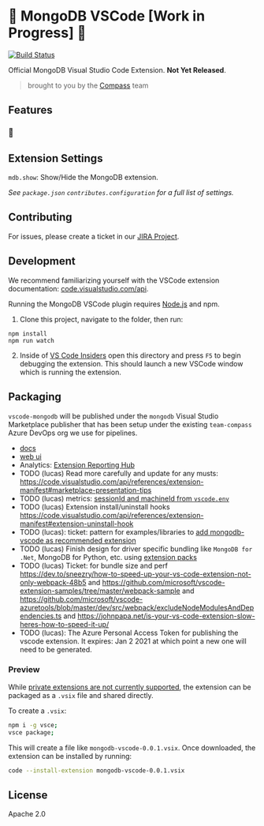 # :construction: MongoDB VSCode [Work in Progress] :construction:

[![Build Status](https://dev.azure.com/team-compass/team-compass/_apis/build/status/mongodb-js.vscode?branchName=master)](https://dev.azure.com/team-compass/team-compass/_build/latest?definitionId=4&branchName=master)

Official MongoDB Visual Studio Code Extension. **Not Yet Released**.

> brought to you by the [Compass](https://github.com/mongodb-js/compass) team

## Features

### :construction:

## Extension Settings

`mdb.show`: Show/Hide the MongoDB extension.

_See `package.json` `contributes.configuration` for a full list of settings._

## Contributing

For issues, please create a ticket in our [JIRA
Project](https://jira.mongodb.org/browse/VSCODE).

## Development

We recommend familiarizing yourself with the VSCode extension documentation:
[code.visualstudio.com/api](https://code.visualstudio.com/api).

Running the MongoDB VSCode plugin requires [Node.js](https://nodejs.org) and npm.

1. Clone this project, navigate to the folder, then run:

```shell
npm install
npm run watch
```

2. Inside of [VS Code Insiders](https://code.visualstudio.com/insiders/) open this directory and press `F5` to begin debugging the extension. This should launch a new VSCode window which is running the extension.

## Packaging

`vscode-mongodb` will be published under the `mongodb` Visual Studio Marketplace publisher that has been setup under the existing `team-compass` Azure DevOps org we use for pipelines.

- [docs](https://code.visualstudio.com/api/working-with-extensions/publishing-extension)
- [web ui](https://marketplace.visualstudio.com/manage/publishers/mongodb)
- Analytics: [Extension Reporting Hub](https://devblogs.microsoft.com/devops/extension-reporting-hub-for-marketplace-publishers/)
- TODO (lucas) Read more carefully and update for any musts: https://code.visualstudio.com/api/references/extension-manifest#marketplace-presentation-tips
- TODO (lucas) metrics: [sessionId and machineId from `vscode.env`](https://github.com/microsoft/vscode-extension-telemetry/blob/master/src/telemetryReporter.ts#L92)
- TODO (lucas) Extension install/uninstall hooks https://code.visualstudio.com/api/references/extension-manifest#extension-uninstall-hook
- TODO (lucas): ticket: pattern for examples/libraries to [add mongodb-vscode as recommended extension](https://code.visualstudio.com/docs/editor/extension-gallery#_workspace-recommended-extensions)
- TODO (lucas) Finish design for driver specific bundling like `MongoDB for .Net`, MongoDB for Python, etc. using [extension packs](https://code.visualstudio.com/api/references/extension-manifest#extension-packs)
- TODO (lucas) Ticket: for bundle size and perf https://dev.to/sneezry/how-to-speed-up-your-vs-code-extension-not-only-webpack-48b5 and https://github.com/microsoft/vscode-extension-samples/tree/master/webpack-sample and https://github.com/microsoft/vscode-azuretools/blob/master/dev/src/webpack/excludeNodeModulesAndDependencies.ts and https://johnpapa.net/is-your-vs-code-extension-slow-heres-how-to-speed-it-up/
- TODO (lucas): The Azure Personal Access Token for publishing the vscode extension. It expires: Jan 2 2021 at which point a new one will need to be generated.

### Preview

While [private extensions are not currently supported](https://github.com/microsoft/vscode/issues/21839), the extension can be packaged as a `.vsix` file and shared directly.

To create a `.vsix`:

```bash
npm i -g vsce;
vsce package;
```

This will create a file like `mongodb-vscode-0.0.1.vsix`. Once downloaded, the extension can be installed by running:

```bash
code --install-extension mongodb-vscode-0.0.1.vsix
```

## License

Apache 2.0
